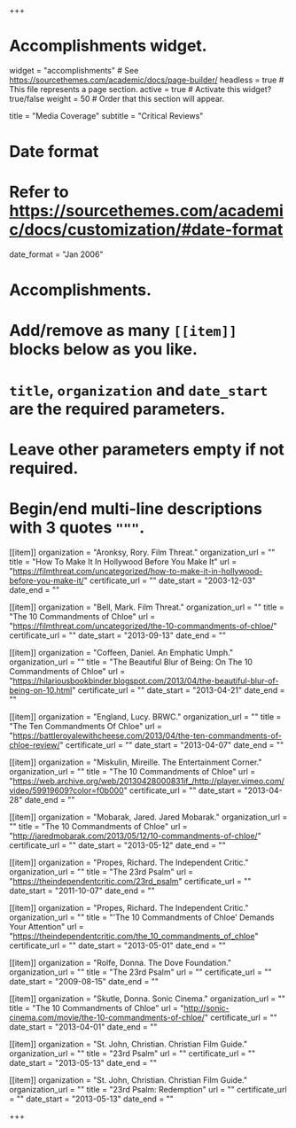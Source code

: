 +++
# Accomplishments widget.
widget = "accomplishments"  # See https://sourcethemes.com/academic/docs/page-builder/
headless = true  # This file represents a page section.
active = true  # Activate this widget? true/false
weight = 50  # Order that this section will appear.

title = "Media Coverage"
subtitle = "Critical Reviews"

# Date format
#   Refer to https://sourcethemes.com/academic/docs/customization/#date-format
date_format = "Jan 2006"

# Accomplishments.
#   Add/remove as many `[[item]]` blocks below as you like.
#   `title`, `organization` and `date_start` are the required parameters.
#   Leave other parameters empty if not required.
#   Begin/end multi-line descriptions with 3 quotes `"""`.

[[item]]
  organization = "Aronksy, Rory. Film Threat."
  organization_url = ""
  title = "How To Make It In Hollywood Before You Make It"
  url = "https://filmthreat.com/uncategorized/how-to-make-it-in-hollywood-before-you-make-it/"
  certificate_url = ""
  date_start = "2003-12-03"
  date_end = ""

[[item]]
  organization = "Bell, Mark. Film Threat."
  organization_url = ""
  title = "The 10 Commandments of Chloe"
  url = "https://filmthreat.com/uncategorized/the-10-commandments-of-chloe/"
  certificate_url = ""
  date_start = "2013-09-13"
  date_end = ""

[[item]]
  organization = "Coffeen, Daniel. An Emphatic Umph."
  organization_url = ""
  title = "The Beautiful Blur of Being: On The 10 Commandments of Chloe"
  url = "https://hilariousbookbinder.blogspot.com/2013/04/the-beautiful-blur-of-being-on-10.html"
  certificate_url = ""
  date_start = "2013-04-21"
  date_end = ""

[[item]]
  organization = "England, Lucy. BRWC."
  organization_url = ""
  title = "The Ten Commandments Of Chloe"
  url = "https://battleroyalewithcheese.com/2013/04/the-ten-commandments-of-chloe-review/"
  certificate_url = ""
  date_start = "2013-04-07"
  date_end = ""

[[item]]
  organization = "Miskulin, Mireille. The Entertainment Corner."
  organization_url = ""
  title = "The 10 Commandments of Chloe"
  url = "https://web.archive.org/web/20130428000831if_/http://player.vimeo.com/video/59919609?color=f0b000"
  certificate_url = ""
  date_start = "2013-04-28"
  date_end = ""

[[item]]
  organization = "Mobarak, Jared. Jared Mobarak."
  organization_url = ""
  title = "The 10 Commandments of Chloe"
  url = "http://jaredmobarak.com/2013/05/12/10-commandments-of-chloe/"
  certificate_url = ""
  date_start = "2013-05-12"
  date_end = ""

[[item]]
  organization = "Propes, Richard. The Independent Critic."
  organization_url = ""
  title = "The 23rd Psalm"
  url = "https://theindependentcritic.com/23rd_psalm"
  certificate_url = ""
  date_start = "2011-10-07"
  date_end = ""

[[item]]
  organization = "Propes, Richard. The Independent Critic."
  organization_url = ""
  title = "'The 10 Commandments of Chloe' Demands Your Attention"
  url = "https://theindependentcritic.com/the_10_commandments_of_chloe"
  certificate_url = ""
  date_start = "2013-05-01"
  date_end = ""

[[item]]
  organization = "Rolfe, Donna. The Dove Foundation."
  organization_url = ""
  title = "The 23rd Psalm"
  url = ""
  certificate_url = ""
  date_start = "2009-08-15"
  date_end = ""

[[item]]
  organization = "Skutle, Donna. Sonic Cinema."
  organization_url = ""
  title = "The 10 Commandments of Chloe"
  url = "http://sonic-cinema.com/movie/the-10-commandments-of-chloe/"
  certificate_url = ""
  date_start = "2013-04-01"
  date_end = ""

[[item]]
  organization = "St. John, Christian. Christian Film Guide."
  organization_url = ""
  title = "23rd Psalm"
  url = ""
  certificate_url = ""
  date_start = "2013-05-13"
  date_end = ""

[[item]]
  organization = "St. John, Christian. Christian Film Guide."
  organization_url = ""
  title = "23rd Psalm: Redemption"
  url = ""
  certificate_url = ""
  date_start = "2013-05-13"
  date_end = ""

+++
